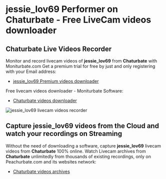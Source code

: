 # jessie_lov69 Performer on Chaturbate - Free LiveCam videos downloader

## Chaturbate Live Videos Recorder

Monitor and record livecam videos of **jessie_lov69** from **Chaturbate** with Moniturbate.com
Get a premium trial for free by just and only registering with your Email address:
* [jessie_lov69 Premium videos downloader](https://moniturbate.com/request-demo-licence-key.html)

Free livecam videos downloader - Moniturbate Software:
* [Chaturbate videos downloader](https://moniturbate.com/moniturbate-download-software.html)

![jessie_lov69 livecam videos recorder](https://peachurnet.com/templates/moniturbate-software.png)


## Capture jessie_lov69 videos from the Cloud and watch your recordings on Streaming

Without the need of downloading a software, capture **jessie_lov69** livecam videos from **Chaturbate** 100% online.
Watch Livecam archives from **Chaturbate** unlimitedly from thousands of existing recordings, only on Peachurbate.com and its websites network:
* [Chaturbate videos archives](https://peachurnet.com/)